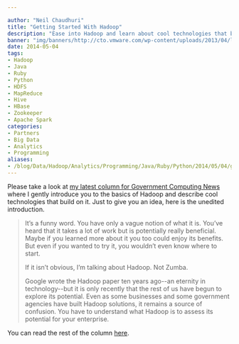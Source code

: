 ```yaml
---

author: "Neil Chaudhuri"
title: "Getting Started With Hadoop"
description: "Ease into Hadoop and learn about cool technologies that build on it."
banner: "img/banners/http://cto.vmware.com/wp-content/uploads/2013/04/logo-elephant.png"
date: 2014-05-04
tags:
- Hadoop
- Java
- Ruby
- Python
- HDFS
- MapReduce
- Hive
- HBase
- Zookeeper
- Apache Spark
categories: 
- Partners
- Big Data
- Analytics
- Programming
aliases:
- /blog/Data/Hadoop/Analytics/Programming/Java/Ruby/Python/2014/05/04/getting-started-with-hadoop
---
```


Please take a look at [my latest column for Government Computing News](http://gcn.com/articles/2014/05/01/hadoop-basics.aspx)
where I gently introduce you to the basics of Hadoop and describe cool technologies that build on it. Just to give you an idea,
here is the unedited introduction.

<blockquote>
It’s a funny word. You have only a vague notion of what it is. You’ve heard that it takes a lot of work but is potentially really beneficial. Maybe if you learned more about it you too could enjoy its benefits. But even if you wanted to try it, you wouldn’t even know where to start.

If it isn’t obvious, I’m talking about Hadoop. Not Zumba.

Google wrote the Hadoop paper ten years ago--an eternity in technology--but it is only recently that the rest of us have begun to explore its potential. Even as some businesses and some government agencies have built Hadoop solutions, it remains a source of confusion. You have to understand what Hadoop is to assess its potential for your enterprise.
</blockquote>

You can read the rest of the column [here](http://gcn.com/articles/2014/05/01/hadoop-basics.aspx).
